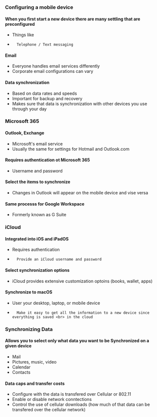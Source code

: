 ### Configuring a mobile device

#### When you first start a new device there are many settling that are preconfigured
- Things like		
-		Telephone / Text messaging

#### Email
- Everyone handles email services differently
- Corporate email configurations can vary

#### Data synchronization
- Based on data rates and speeds 
- Important for backup and recovery
- Makes sure that data is synchronization with other devices you use through your day

### Microsoft 365

#### Outlook, Exchange
- Microsoft's email service
- Usually the same for settings for Hotmail and Outlook.com

#### Requires authentication ot Microsoft 365
- Username and password

#### Select the items to synchronize 
- Changes in Outlook will appear on the mobile device and vise versa

#### Same processs for Google Workspace
- Formerly known as G Suite

### iCloud

#### Integrated into iOS and iPadOS
- Requires authentication
-		Provide an iCloud username and password

#### Select synchronization options
- iCloud provides extensive customization optoins (books, wallet, apps)

#### Synchronize to macOS
- User your desktop, laptop, or mobile device
-		Make it easy to get all the information to a new device since everything is saved <br> in the cloud

### Synchronizing Data

#### Allows you to select only what data you want to be Synchronized on a given device
- Mail
- Pictures, music, video
- Calendar
- Contacts

#### Data caps and transfer costs
- Configure with the data is transfered over Cellular or 802.11
- Enable or disable network conntections
- Control the use of cellular downloads (how much of that data can be transfered over the cellular network)
